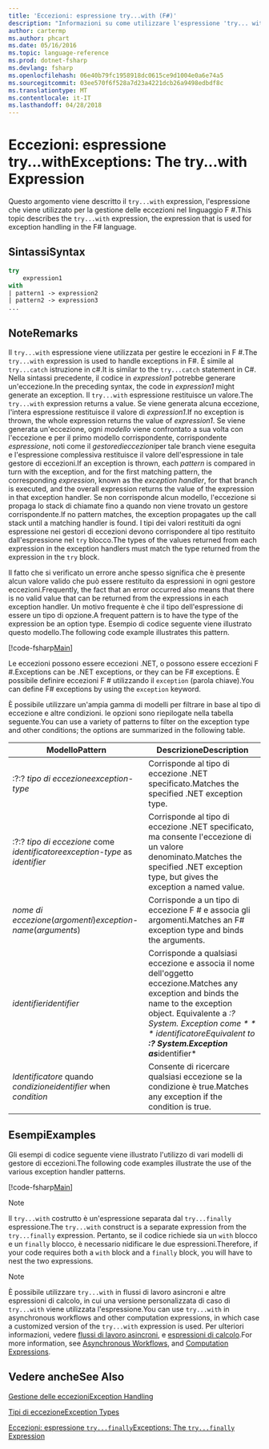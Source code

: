 ```yaml
---
title: 'Eccezioni: espressione try...with (F#)'
description: "Informazioni su come utilizzare l'espressione 'try... with' di F # per la gestione delle eccezioni."
author: cartermp
ms.author: phcart
ms.date: 05/16/2016
ms.topic: language-reference
ms.prod: dotnet-fsharp
ms.devlang: fsharp
ms.openlocfilehash: 06e40b79fc1958918dc0615ce9d1004e0a6e74a5
ms.sourcegitcommit: 03ee570f6f528a7d23a4221dcb26a9498edbdf8c
ms.translationtype: MT
ms.contentlocale: it-IT
ms.lasthandoff: 04/28/2018
---
```

# <a name="exceptions-the-trywith-expression"></a><span data-ttu-id="c633b-103">Eccezioni: espressione try...with</span><span class="sxs-lookup"><span data-stu-id="c633b-103">Exceptions: The try...with Expression</span></span>

<span data-ttu-id="c633b-104">Questo argomento viene descritto il `try...with` expression, l'espressione che viene utilizzato per la gestione delle eccezioni nel linguaggio F #.</span><span class="sxs-lookup"><span data-stu-id="c633b-104">This topic describes the `try...with` expression, the expression that is used for exception handling in the F# language.</span></span>


## <a name="syntax"></a><span data-ttu-id="c633b-105">Sintassi</span><span class="sxs-lookup"><span data-stu-id="c633b-105">Syntax</span></span>

```fsharp
try
    expression1
with
| pattern1 -> expression2
| pattern2 -> expression3
...
```

## <a name="remarks"></a><span data-ttu-id="c633b-106">Note</span><span class="sxs-lookup"><span data-stu-id="c633b-106">Remarks</span></span>
<span data-ttu-id="c633b-107">Il `try...with` espressione viene utilizzata per gestire le eccezioni in F #.</span><span class="sxs-lookup"><span data-stu-id="c633b-107">The `try...with` expression is used to handle exceptions in F#.</span></span> <span data-ttu-id="c633b-108">È simile al `try...catch` istruzione in c#.</span><span class="sxs-lookup"><span data-stu-id="c633b-108">It is similar to the `try...catch` statement in C#.</span></span> <span data-ttu-id="c633b-109">Nella sintassi precedente, il codice in *expression1* potrebbe generare un'eccezione.</span><span class="sxs-lookup"><span data-stu-id="c633b-109">In the preceding syntax, the code in *expression1* might generate an exception.</span></span> <span data-ttu-id="c633b-110">Il `try...with` espressione restituisce un valore.</span><span class="sxs-lookup"><span data-stu-id="c633b-110">The `try...with` expression returns a value.</span></span> <span data-ttu-id="c633b-111">Se viene generata alcuna eccezione, l'intera espressione restituisce il valore di *expression1*.</span><span class="sxs-lookup"><span data-stu-id="c633b-111">If no exception is thrown, the whole expression returns the value of *expression1*.</span></span> <span data-ttu-id="c633b-112">Se viene generata un'eccezione, ogni *modello* viene confrontato a sua volta con l'eccezione e per il primo modello corrispondente, corrispondente *espressione*, noti come il *gestoredieccezioni*per tale branch viene eseguita e l'espressione complessiva restituisce il valore dell'espressione in tale gestore di eccezioni.</span><span class="sxs-lookup"><span data-stu-id="c633b-112">If an exception is thrown, each *pattern* is compared in turn with the exception, and for the first matching pattern, the corresponding *expression*, known as the *exception handler*, for that branch is executed, and the overall expression returns the value of the expression in that exception handler.</span></span> <span data-ttu-id="c633b-113">Se non corrisponde alcun modello, l'eccezione si propaga lo stack di chiamate fino a quando non viene trovato un gestore corrispondente.</span><span class="sxs-lookup"><span data-stu-id="c633b-113">If no pattern matches, the exception propagates up the call stack until a matching handler is found.</span></span> <span data-ttu-id="c633b-114">I tipi dei valori restituiti da ogni espressione nei gestori di eccezioni devono corrispondere al tipo restituito dall'espressione nel `try` blocco.</span><span class="sxs-lookup"><span data-stu-id="c633b-114">The types of the values returned from each expression in the exception handlers must match the type returned from the expression in the `try` block.</span></span>

<span data-ttu-id="c633b-115">Il fatto che si verificato un errore anche spesso significa che è presente alcun valore valido che può essere restituito da espressioni in ogni gestore eccezioni.</span><span class="sxs-lookup"><span data-stu-id="c633b-115">Frequently, the fact that an error occurred also means that there is no valid value that can be returned from the expressions in each exception handler.</span></span> <span data-ttu-id="c633b-116">Un motivo frequente è che il tipo dell'espressione di essere un tipo di opzione.</span><span class="sxs-lookup"><span data-stu-id="c633b-116">A frequent pattern is to have the type of the expression be an option type.</span></span> <span data-ttu-id="c633b-117">Esempio di codice seguente viene illustrato questo modello.</span><span class="sxs-lookup"><span data-stu-id="c633b-117">The following code example illustrates this pattern.</span></span>

[!code-fsharp[Main](../../../../samples/snippets/fsharp/lang-ref-2/snippet5601.fs)]

<span data-ttu-id="c633b-118">Le eccezioni possono essere eccezioni .NET, o possono essere eccezioni F #.</span><span class="sxs-lookup"><span data-stu-id="c633b-118">Exceptions can be .NET exceptions, or they can be F# exceptions.</span></span> <span data-ttu-id="c633b-119">È possibile definire eccezioni F # utilizzando il `exception` (parola chiave).</span><span class="sxs-lookup"><span data-stu-id="c633b-119">You can define F# exceptions by using the `exception` keyword.</span></span>

<span data-ttu-id="c633b-120">È possibile utilizzare un'ampia gamma di modelli per filtrare in base al tipo di eccezione e altre condizioni. le opzioni sono riepilogate nella tabella seguente.</span><span class="sxs-lookup"><span data-stu-id="c633b-120">You can use a variety of patterns to filter on the exception type and other conditions; the options are summarized in the following table.</span></span>


|<span data-ttu-id="c633b-121">Modello</span><span class="sxs-lookup"><span data-stu-id="c633b-121">Pattern</span></span>|<span data-ttu-id="c633b-122">Descrizione</span><span class="sxs-lookup"><span data-stu-id="c633b-122">Description</span></span>|
|-------|-----------|
|<span data-ttu-id="c633b-123">:?</span><span class="sxs-lookup"><span data-stu-id="c633b-123">:?</span></span> <span data-ttu-id="c633b-124">*tipo di eccezione*</span><span class="sxs-lookup"><span data-stu-id="c633b-124">*exception-type*</span></span>|<span data-ttu-id="c633b-125">Corrisponde al tipo di eccezione .NET specificato.</span><span class="sxs-lookup"><span data-stu-id="c633b-125">Matches the specified .NET exception type.</span></span>|
|<span data-ttu-id="c633b-126">:?</span><span class="sxs-lookup"><span data-stu-id="c633b-126">:?</span></span> <span data-ttu-id="c633b-127">*tipo di eccezione* come *identificatore*</span><span class="sxs-lookup"><span data-stu-id="c633b-127">*exception-type* as *identifier*</span></span>|<span data-ttu-id="c633b-128">Corrisponde al tipo di eccezione .NET specificato, ma consente l'eccezione di un valore denominato.</span><span class="sxs-lookup"><span data-stu-id="c633b-128">Matches the specified .NET exception type, but gives the exception a named value.</span></span>|
|<span data-ttu-id="c633b-129">*nome di eccezione*(*argomenti*)</span><span class="sxs-lookup"><span data-stu-id="c633b-129">*exception-name*(*arguments*)</span></span>|<span data-ttu-id="c633b-130">Corrisponde a un tipo di eccezione F # e associa gli argomenti.</span><span class="sxs-lookup"><span data-stu-id="c633b-130">Matches an F# exception type and binds the arguments.</span></span>|
|<span data-ttu-id="c633b-131">*identifier*</span><span class="sxs-lookup"><span data-stu-id="c633b-131">*identifier*</span></span>|<span data-ttu-id="c633b-132">Corrisponde a qualsiasi eccezione e associa il nome dell'oggetto eccezione.</span><span class="sxs-lookup"><span data-stu-id="c633b-132">Matches any exception and binds the name to the exception object.</span></span> <span data-ttu-id="c633b-133">Equivalente a **:? System. Exception come * * * identificatore*</span><span class="sxs-lookup"><span data-stu-id="c633b-133">Equivalent to **:? System.Exception as***identifier*</span></span>|
|<span data-ttu-id="c633b-134">*Identificatore* quando *condizione*</span><span class="sxs-lookup"><span data-stu-id="c633b-134">*identifier* when *condition*</span></span>|<span data-ttu-id="c633b-135">Consente di ricercare qualsiasi eccezione se la condizione è true.</span><span class="sxs-lookup"><span data-stu-id="c633b-135">Matches any exception if the condition is true.</span></span>|

## <a name="examples"></a><span data-ttu-id="c633b-136">Esempi</span><span class="sxs-lookup"><span data-stu-id="c633b-136">Examples</span></span>
<span data-ttu-id="c633b-137">Gli esempi di codice seguente viene illustrato l'utilizzo di vari modelli di gestore di eccezioni.</span><span class="sxs-lookup"><span data-stu-id="c633b-137">The following code examples illustrate the use of the various exception handler patterns.</span></span>

[!code-fsharp[Main](../../../../samples/snippets/fsharp/lang-ref-2/snippet5602.fs)]
    
>[!NOTE] 
<span data-ttu-id="c633b-138">Il `try...with` costrutto è un'espressione separata dal `try...finally` espressione.</span><span class="sxs-lookup"><span data-stu-id="c633b-138">The `try...with` construct is a separate expression from the `try...finally` expression.</span></span> <span data-ttu-id="c633b-139">Pertanto, se il codice richiede sia un `with` blocco e un `finally` blocco, è necessario nidificare le due espressioni.</span><span class="sxs-lookup"><span data-stu-id="c633b-139">Therefore, if your code requires both a `with` block and a `finally` block, you will have to nest the two expressions.</span></span>

>[!NOTE] 
<span data-ttu-id="c633b-140">È possibile utilizzare `try...with` in flussi di lavoro asincroni e altre espressioni di calcolo, in cui una versione personalizzata di caso di `try...with` viene utilizzata l'espressione.</span><span class="sxs-lookup"><span data-stu-id="c633b-140">You can use `try...with` in asynchronous workflows and other computation expressions, in which case a customized version of the `try...with` expression is used.</span></span> <span data-ttu-id="c633b-141">Per ulteriori informazioni, vedere [flussi di lavoro asincroni](../asynchronous-workflows.md), e [espressioni di calcolo](../computation-expressions.md).</span><span class="sxs-lookup"><span data-stu-id="c633b-141">For more information, see [Asynchronous Workflows](../asynchronous-workflows.md), and [Computation Expressions](../computation-expressions.md).</span></span>


## <a name="see-also"></a><span data-ttu-id="c633b-142">Vedere anche</span><span class="sxs-lookup"><span data-stu-id="c633b-142">See Also</span></span>
[<span data-ttu-id="c633b-143">Gestione delle eccezioni</span><span class="sxs-lookup"><span data-stu-id="c633b-143">Exception Handling</span></span>](index.md)

[<span data-ttu-id="c633b-144">Tipi di eccezione</span><span class="sxs-lookup"><span data-stu-id="c633b-144">Exception Types</span></span>](exception-types.md)

[<span data-ttu-id="c633b-145">Eccezioni: espressione `try...finally`</span><span class="sxs-lookup"><span data-stu-id="c633b-145">Exceptions: The `try...finally` Expression</span></span>](the-try-finally-expression.md)
